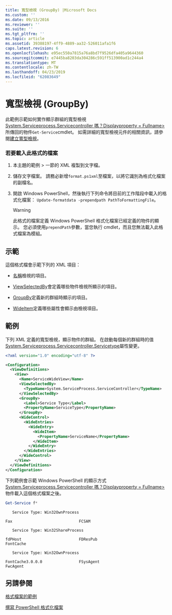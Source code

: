 ```yaml
---
title: 寬型檢視 (GroupBy) |Microsoft Docs
ms.custom: ''
ms.date: 09/13/2016
ms.reviewer: ''
ms.suite: ''
ms.tgt_pltfrm: ''
ms.topic: article
ms.assetid: 39388197-4ff9-4889-aa32-526011afa1f6
caps.latest.revision: 6
ms.openlocfilehash: e95ec550a7815a76a8bd7f9526dfa405a9644360
ms.sourcegitcommit: e7445ba8203da304286c591ff513900ad1c244a4
ms.translationtype: MT
ms.contentlocale: zh-TW
ms.lasthandoff: 04/23/2019
ms.locfileid: "62083649"
---
```

# <a name="wide-view-groupby"></a>寬型檢視 (GroupBy)

此範例示範如何實作顯示群組的寬型檢視[System.Serviceprocess.Servicecontroller 嗎？Displayproperty = Fullname>](/dotnet/api/System.ServiceProcess.ServiceController)所傳回的物件`Get-Service`cmdlet。 如需詳細的寬型檢視元件的相關資訊，請參閱[建立寬型檢視](./creating-a-wide-view.md)。

### <a name="to-load-this-formatting-file"></a>若要載入此格式的檔案

1. 本主題的範例 > 一節的 XML 複製到文字檔。

2. 儲存文字檔案。 請務必新增`format.ps1xml`至檔案，以將它識別為格式化檔案的副檔名。

3. 開啟 Windows PowerShell，然後執行下列命令將目前的工作階段中載入的格式化檔案： `Update-formatdata -prependpath PathToFormattingFile`。

   > [!WARNING]
   > 此格式的檔案定義 Windows PowerShell 格式化檔案已經定義的物件的顯示。 您必須使用`prependPath`參數，當您執行 cmdlet，而且您無法載入此格式檔案為模組。

## <a name="demonstrates"></a>示範

這個格式檔會示範下列的 XML 項目：

- [名稱](./name-element-for-view-format.md)檢視的項目。

- [ViewSelectedBy](./viewselectedby-element-format.md)會定義哪些物件檢視所顯示的項目。

- [GroupBy](./groupby-element-for-view-format.md)定義新的群組時顯示的項目。

- [WideItem](./wideitem-element-for-widecontrol-format.md)定義哪些屬性會顯示由檢視項目。

## <a name="example"></a>範例

下列 XML 定義的寬型檢視，顯示物件的群組。 在啟動每個新的群組時的值[System.Serviceprocess.Servicecontroller.Servicetype](/dotnet/api/System.ServiceProcess.ServiceController.ServiceType)屬性變更。

```xml
<?xml version="1.0" encoding="utf-8" ?>

<Configuration>
  <ViewDefinitions>
    <View>
      <Name>ServiceWideView</Name>
      <ViewSelectedBy>
        <TypeName>System.ServiceProcess.ServiceController</TypeName>
      </ViewSelectedBy>
      <GroupBy>
        <Label>Service Type</Label>
        <PropertyName>ServiceType</PropertyName>
      </GroupBy>
      <WideControl>
        <WideEntries>
          <WideEntry>
            <WideItem>
              <PropertyName>ServiceName</PropertyName>
            </WideItem>
          </WideEntry>
        </WideEntries>
      </WideControl>
    </View>
  </ViewDefinitions>
</Configuration>
```

下列範例會示範 Windows PowerShell 的顯示方式[System.Serviceprocess.Servicecontroller 嗎？Displayproperty = Fullname>](/dotnet/api/System.ServiceProcess.ServiceController)物件載入這個格式檔案之後。

```powershell
Get-Service f*
```

```output
   Service Type: Win32OwnProcess

Fax                             FCSAM

   Service Type: Win32ShareProcess

fdPHost                         FDResPub
FontCache

   Service Type: Win32OwnProcess

FontCache3.0.0.0                FSysAgent
FwcAgent
```

## <a name="see-also"></a>另請參閱

[格式檔案的範例](./examples-of-formatting-files.md)

[撰寫 PowerShell 格式化檔案](./writing-a-powershell-formatting-file.md)
